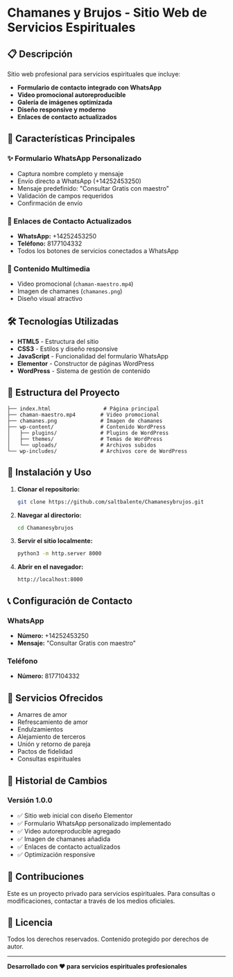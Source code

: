 # Chamanes y Brujos - Sitio Web de Servicios Espirituales

## 📋 Descripción

Sitio web profesional para servicios espirituales que incluye:

- **Formulario de contacto integrado con WhatsApp**
- **Video promocional autoreproducible**
- **Galería de imágenes optimizada**
- **Diseño responsive y moderno**
- **Enlaces de contacto actualizados**

## 🚀 Características Principales

### ✨ Formulario WhatsApp Personalizado
- Captura nombre completo y mensaje
- Envío directo a WhatsApp (+14252453250)
- Mensaje predefinido: "Consultar Gratis con maestro"
- Validación de campos requeridos
- Confirmación de envío

### 📱 Enlaces de Contacto Actualizados
- **WhatsApp:** +14252453250
- **Teléfono:** 8177104332
- Todos los botones de servicios conectados a WhatsApp

### 🎥 Contenido Multimedia
- Video promocional (`chaman-maestro.mp4`)
- Imagen de chamanes (`chamanes.png`)
- Diseño visual atractivo

## 🛠️ Tecnologías Utilizadas

- **HTML5** - Estructura del sitio
- **CSS3** - Estilos y diseño responsive
- **JavaScript** - Funcionalidad del formulario WhatsApp
- **Elementor** - Constructor de páginas WordPress
- **WordPress** - Sistema de gestión de contenido

## 📁 Estructura del Proyecto

```
├── index.html                 # Página principal
├── chaman-maestro.mp4        # Video promocional
├── chamanes.png              # Imagen de chamanes
├── wp-content/               # Contenido WordPress
│   ├── plugins/              # Plugins de WordPress
│   ├── themes/               # Temas de WordPress
│   └── uploads/              # Archivos subidos
└── wp-includes/              # Archivos core de WordPress
```

## 🔧 Instalación y Uso

1. **Clonar el repositorio:**
   ```bash
   git clone https://github.com/saltbalente/Chamanesybrujos.git
   ```

2. **Navegar al directorio:**
   ```bash
   cd Chamanesybrujos
   ```

3. **Servir el sitio localmente:**
   ```bash
   python3 -m http.server 8000
   ```

4. **Abrir en el navegador:**
   ```
   http://localhost:8000
   ```

## 📞 Configuración de Contacto

### WhatsApp
- **Número:** +14252453250
- **Mensaje:** "Consultar Gratis con maestro"

### Teléfono
- **Número:** 8177104332

## 🎯 Servicios Ofrecidos

- Amarres de amor
- Refrescamiento de amor
- Endulzamientos
- Alejamiento de terceros
- Unión y retorno de pareja
- Pactos de fidelidad
- Consultas espirituales

## 📝 Historial de Cambios

### Versión 1.0.0
- ✅ Sitio web inicial con diseño Elementor
- ✅ Formulario WhatsApp personalizado implementado
- ✅ Video autoreproducible agregado
- ✅ Imagen de chamanes añadida
- ✅ Enlaces de contacto actualizados
- ✅ Optimización responsive

## 🤝 Contribuciones

Este es un proyecto privado para servicios espirituales. Para consultas o modificaciones, contactar a través de los medios oficiales.

## 📄 Licencia

Todos los derechos reservados. Contenido protegido por derechos de autor.

---

**Desarrollado con ❤️ para servicios espirituales profesionales**